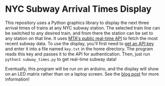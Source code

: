# NYC Subway Arrival Times Display
This repository uses a Python graphics library to display the next three arrival times of trains at any NYC subway station. The selected train line can be switched to any desired train, and from there the station can be set to any station on that line. It uses [MTA's public real-time API](https://api.mta.info/#/landing) to fetch the most recent subway data. To use the display, you'll first need to [get an API key](https://api.mta.info/#/signup) and enter it into a file named `key.txt` in the home directory. The program reads this key and passes it to the API for authentication. Then, just run `python3 subway_times.py` to get real-time subway data!

Eventually, this program will be run on an arduino, and the display will show on an LED matrix rather than on a laptop screen. See the [blog post](https://medium.com/@tjk2132/nyc-subway-times-display-b61a236da606) for more information!
